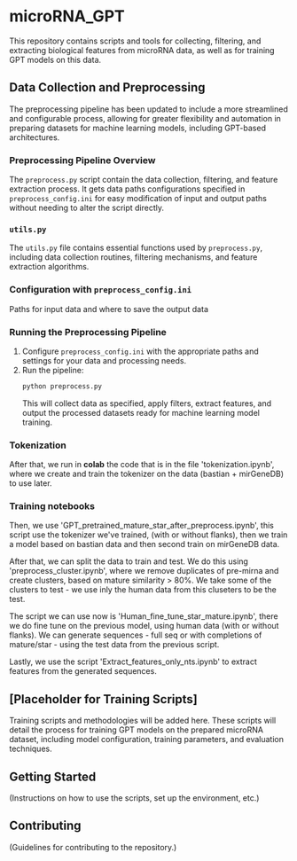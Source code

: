 # microRNA_GPT

This repository contains scripts and tools for collecting, filtering, and extracting biological features from microRNA data, as well as for training GPT models on this data.

## Data Collection and Preprocessing

The preprocessing pipeline has been updated to include a more streamlined and configurable process, allowing for greater flexibility and automation in preparing datasets for machine learning models, including GPT-based architectures.

### Preprocessing Pipeline Overview

The `preprocess.py` script contain the data collection, filtering, and feature extraction process. It gets data paths configurations specified in `preprocess_config.ini` for easy modification of input and output paths without needing to alter the script directly.

### `utils.py`

The `utils.py` file contains essential functions used by `preprocess.py`, including data collection routines, filtering mechanisms, and feature extraction algorithms.

### Configuration with `preprocess_config.ini`

Paths for input data and where to save the output data

### Running the Preprocessing Pipeline

1. Configure `preprocess_config.ini` with the appropriate paths and settings for your data and processing needs.
2. Run the pipeline:
    ```bash
    python preprocess.py
    ```
    This will collect data as specified, apply filters, extract features, and output the processed datasets ready for machine learning model training.

### Tokenization
After that, we run in **colab** the code that is in the file 'tokenization.ipynb', where we create and train the tokenizer on the data (bastian + mirGeneDB) to use later.

### Training notebooks
Then, we use 'GPT_pretrained_mature_star_after_preprocess.ipynb', this script use the tokenizer we've trained, (with or without flanks), then we train a model based on bastian data and then second train on mirGeneDB data.

After that, we can split the data to train and test. We do this using 'preprocess_cluster.ipynb', where we remove duplicates of pre-mirna and create clusters, based on mature similarity > 80%. We take some of the clusters to test - we use inly the human data from this cluseters to be the test.

The script we can use now is 'Human_fine_tune_star_mature.ipynb', there we do fine tune on the previous model, using human data (with or without flanks). We can generate sequences - full seq or with completions of mature/star - using the test data from the previous script.

Lastly, we use the script 'Extract_features_only_nts.ipynb' to extract features from the generated sequences.

## [Placeholder for Training Scripts]

Training scripts and methodologies will be added here. These scripts will detail the process for training GPT models on the prepared microRNA dataset, including model configuration, training parameters, and evaluation techniques.

## Getting Started

(Instructions on how to use the scripts, set up the environment, etc.)

## Contributing

(Guidelines for contributing to the repository.)


